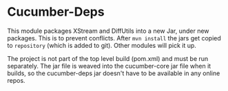 # Cucumber-Deps

This module packages XStream and DiffUtils into a new Jar, under new packages.
This is to prevent conflicts. After `mvn install` the jars get copied to `repository`
(which is added to git). Other modules will pick it up.

The project is not part of the top level build (pom.xml) and must be run separately.
The jar file is weaved into the cucumber-core jar file when it builds, so the cucumber-deps
jar doesn't have to be available in any online repos.
